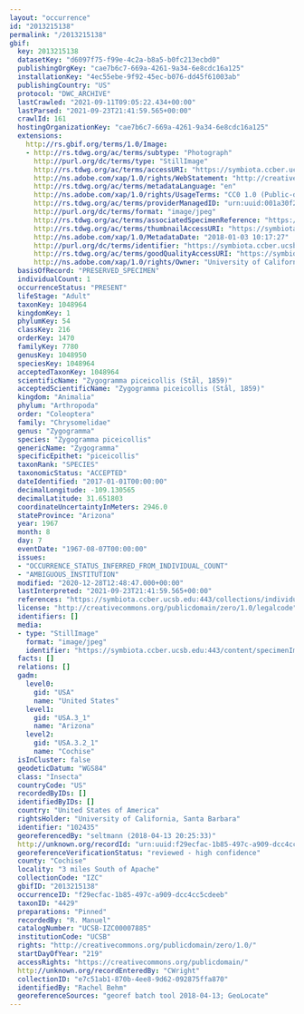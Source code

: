 ```yaml
---
layout: "occurrence"
id: "2013215138"
permalink: "/2013215138"
gbif:
  key: 2013215138
  datasetKey: "d6097f75-f99e-4c2a-b8a5-b0fc213ecbd0"
  publishingOrgKey: "cae7b6c7-669a-4261-9a34-6e8cdc16a125"
  installationKey: "4ec55ebe-9f92-45ec-b076-dd45f61003ab"
  publishingCountry: "US"
  protocol: "DWC_ARCHIVE"
  lastCrawled: "2021-09-11T09:05:22.434+00:00"
  lastParsed: "2021-09-23T21:41:59.565+00:00"
  crawlId: 161
  hostingOrganizationKey: "cae7b6c7-669a-4261-9a34-6e8cdc16a125"
  extensions:
    http://rs.gbif.org/terms/1.0/Image:
    - http://rs.tdwg.org/ac/terms/subtype: "Photograph"
      http://purl.org/dc/terms/type: "StillImage"
      http://rs.tdwg.org/ac/terms/accessURI: "https://symbiota.ccber.ucsb.edu:443/content/specimenImages/UCSB_IZC/UCSB-IZC00007/UCSB-IZC00007885_lg.jpg"
      http://ns.adobe.com/xap/1.0/rights/WebStatement: "http://creativecommons.org/publicdomain/zero/1.0/"
      http://rs.tdwg.org/ac/terms/metadataLanguage: "en"
      http://ns.adobe.com/xap/1.0/rights/UsageTerms: "CC0 1.0 (Public-domain)"
      http://rs.tdwg.org/ac/terms/providerManagedID: "urn:uuid:001a30f2-fb82-4f66-b1ca-f0a877fd2317"
      http://purl.org/dc/terms/format: "image/jpeg"
      http://rs.tdwg.org/ac/terms/associatedSpecimenReference: "https://symbiota.ccber.ucsb.edu:443/collections/individual/index.php?occid=102435"
      http://rs.tdwg.org/ac/terms/thumbnailAccessURI: "https://symbiota.ccber.ucsb.edu:443/content/specimenImages/UCSB_IZC/UCSB-IZC00007/UCSB-IZC00007885_tn.jpg"
      http://ns.adobe.com/xap/1.0/MetadataDate: "2018-01-03 10:17:27"
      http://purl.org/dc/terms/identifier: "https://symbiota.ccber.ucsb.edu:443/content/specimenImages/UCSB_IZC/UCSB-IZC00007/UCSB-IZC00007885_lg.jpg"
      http://rs.tdwg.org/ac/terms/goodQualityAccessURI: "https://symbiota.ccber.ucsb.edu:443/content/specimenImages/UCSB_IZC/UCSB-IZC00007/UCSB-IZC00007885.jpg"
      http://ns.adobe.com/xap/1.0/rights/Owner: "University of California, Santa Barbara"
  basisOfRecord: "PRESERVED_SPECIMEN"
  individualCount: 1
  occurrenceStatus: "PRESENT"
  lifeStage: "Adult"
  taxonKey: 1048964
  kingdomKey: 1
  phylumKey: 54
  classKey: 216
  orderKey: 1470
  familyKey: 7780
  genusKey: 1048950
  speciesKey: 1048964
  acceptedTaxonKey: 1048964
  scientificName: "Zygogramma piceicollis (Stål, 1859)"
  acceptedScientificName: "Zygogramma piceicollis (Stål, 1859)"
  kingdom: "Animalia"
  phylum: "Arthropoda"
  order: "Coleoptera"
  family: "Chrysomelidae"
  genus: "Zygogramma"
  species: "Zygogramma piceicollis"
  genericName: "Zygogramma"
  specificEpithet: "piceicollis"
  taxonRank: "SPECIES"
  taxonomicStatus: "ACCEPTED"
  dateIdentified: "2017-01-01T00:00:00"
  decimalLongitude: -109.130565
  decimalLatitude: 31.651803
  coordinateUncertaintyInMeters: 2946.0
  stateProvince: "Arizona"
  year: 1967
  month: 8
  day: 7
  eventDate: "1967-08-07T00:00:00"
  issues:
  - "OCCURRENCE_STATUS_INFERRED_FROM_INDIVIDUAL_COUNT"
  - "AMBIGUOUS_INSTITUTION"
  modified: "2020-12-28T12:48:47.000+00:00"
  lastInterpreted: "2021-09-23T21:41:59.565+00:00"
  references: "https://symbiota.ccber.ucsb.edu:443/collections/individual/index.php?occid=102435"
  license: "http://creativecommons.org/publicdomain/zero/1.0/legalcode"
  identifiers: []
  media:
  - type: "StillImage"
    format: "image/jpeg"
    identifier: "https://symbiota.ccber.ucsb.edu:443/content/specimenImages/UCSB_IZC/UCSB-IZC00007/UCSB-IZC00007885_lg.jpg"
  facts: []
  relations: []
  gadm:
    level0:
      gid: "USA"
      name: "United States"
    level1:
      gid: "USA.3_1"
      name: "Arizona"
    level2:
      gid: "USA.3.2_1"
      name: "Cochise"
  isInCluster: false
  geodeticDatum: "WGS84"
  class: "Insecta"
  countryCode: "US"
  recordedByIDs: []
  identifiedByIDs: []
  country: "United States of America"
  rightsHolder: "University of California, Santa Barbara"
  identifier: "102435"
  georeferencedBy: "seltmann (2018-04-13 20:25:33)"
  http://unknown.org/recordId: "urn:uuid:f29ecfac-1b85-497c-a909-dcc4cc5cdeeb"
  georeferenceVerificationStatus: "reviewed - high confidence"
  county: "Cochise"
  locality: "3 miles South of Apache"
  collectionCode: "IZC"
  gbifID: "2013215138"
  occurrenceID: "f29ecfac-1b85-497c-a909-dcc4cc5cdeeb"
  taxonID: "4429"
  preparations: "Pinned"
  recordedBy: "R. Manuel"
  catalogNumber: "UCSB-IZC00007885"
  institutionCode: "UCSB"
  rights: "http://creativecommons.org/publicdomain/zero/1.0/"
  startDayOfYear: "219"
  accessRights: "https://creativecommons.org/publicdomain/"
  http://unknown.org/recordEnteredBy: "CWright"
  collectionID: "e7c51ab1-870b-4ee8-9d62-092875ffa870"
  identifiedBy: "Rachel Behm"
  georeferenceSources: "georef batch tool 2018-04-13; GeoLocate"
---
```

